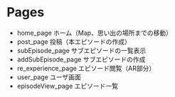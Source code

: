 # Pages
- home_page ホーム（Map、思い出の場所までの移動）
- post_page 投稿（本エピソードの作成）
- subEpisode_page サブエピソードの一覧表示
- addSubEpisode_page サブエピソードの作成
- re_experience_page エピソード閲覧（AR部分）
- user_page ユーザ画面
- episodeView_page エピソード一覧
